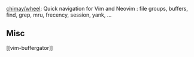 



[chimay/wheel](https://github.com/chimay/wheel): Quick navigation for Vim and Neovim : file groups, buffers, find, grep, mru, frecency, session, yank, ...







## Misc

[[vim-buffergator]]


